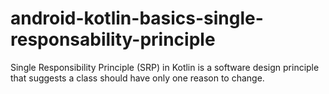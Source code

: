 # android-kotlin-basics-single-responsability-principle
Single Responsibility Principle (SRP) in Kotlin is a software design principle that suggests a class should have only one reason to change.
